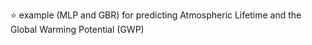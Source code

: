 :star: example (MLP and GBR) for predicting Atmospheric Lifetime and the Global Warming Potential (GWP)
